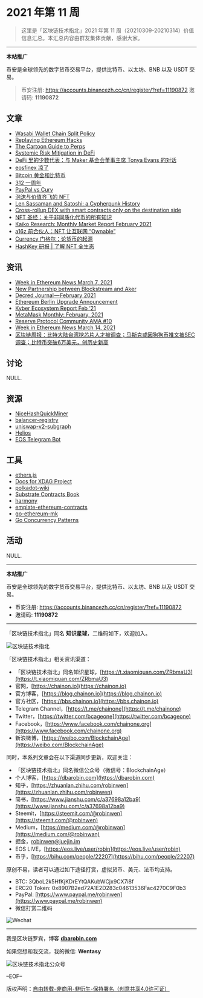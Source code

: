 # 2021 年第 11 周

> 这里是「区块链技术指北」2021 年第 11 周（20210309-20210314）价值信息汇总。本汇总内容由群友集体贡献，感谢大家。

***

**本站推广**

币安是全球领先的数字货币交易平台，提供比特币、以太坊、BNB 以及 USDT 交易。

> 币安注册: https://accounts.binancezh.cc/cn/register/?ref=11190872
> 邀请码: **11190872**

## 文章

* [Wasabi Wallet Chain Split Policy](https://bbs.chainon.io/d/7361)
* [Replaying Ethereum Hacks](https://bbs.chainon.io/d/7363)
* [The Cartoon Guide to Perps](https://bbs.chainon.io/d/7368)
* [Systemic Risk Mitigation in DeFi](https://bbs.chainon.io/d/7369)
* [DeFi 里的少数代表：与 Maker 基金会董事主席 Tonya Evans 的对话](https://bbs.chainon.io/d/7372)
* [eosfinex 凉了](https://bbs.chainon.io/d/7373)
* [Bitcoin 黄金和比特币](https://bbs.chainon.io/d/7374)
* [312 一周年](https://bbs.chainon.io/d/7375)
* [PayPal vs Curv](https://bbs.chainon.io/d/7376)
* [泡沫与价值齐飞的 NFT](https://bbs.chainon.io/d/7377)
* [Len Sassaman and Satoshi: a Cypherpunk History](https://bbs.chainon.io/d/7392)
* [Cross-rollup DEX with smart contracts only on the destination side](https://bbs.chainon.io/d/7393)
* [NFT 圣经：关于非同质化代币的所有知识](https://bbs.chainon.io/d/7394)
* [Kaiko Research: Monthly Market Report February 2021](https://bbs.chainon.io/d/7395)
* [a16z 前合伙人：NFT 让互联网 “Ownable”](https://bbs.chainon.io/d/7396)
* [Currency 门格尔：论货币的起源](https://bbs.chainon.io/d/7397)
* [HashKey 研报 | 了解 NFT 全生态](https://bbs.chainon.io/d/7398)

## 资讯

* [Week in Ethereum News March 7, 2021](https://bbs.chainon.io/d/7360)
* [New Partnership between Blockstream and Aker](https://bbs.chainon.io/d/7362)
* [Decred Journal — February 2021](https://bbs.chainon.io/d/7364)
* [Ethereum Berlin Upgrade Announcement](https://bbs.chainon.io/d/7365)
* [Kyber Ecosystem Report Feb ‘21](https://bbs.chainon.io/d/7366)
* [MetaMask Monthly: February, 2021](https://bbs.chainon.io/d/7367)
* [Reserve Protocol Community AMA #10](https://bbs.chainon.io/d/7370)
* [Week in Ethereum News March 14, 2021](https://bbs.chainon.io/d/7371)
* [区块链周报：比特大陆台湾挖芯片人才被调查；马斯克或因狗狗币推文被SEC调查；比特币突破6万美元，创历史新高](https://bbs.chainon.io/d/7378)

## 讨论

NULL.

## 资源

* [NiceHashQuickMiner](https://bbs.chainon.io/d/7379)
* [balancer-registry](https://bbs.chainon.io/d/7380)
* [uniswap-v2-subgraph](https://bbs.chainon.io/d/7381)
* [Helios](https://bbs.chainon.io/d/7387)
* [EOS Telegram Bot](https://bbs.chainon.io/d/7391)

## 工具

* [ethers.js](https://bbs.chainon.io/d/7382)
* [Docs for XDAG Project](https://bbs.chainon.io/d/7383)
* [polkadot-wiki](https://bbs.chainon.io/d/7384)
* [Substrate Contracts Book](https://bbs.chainon.io/d/7385)
* [harmony](https://bbs.chainon.io/d/7386)
* [emplate-ethereum-contracts](https://bbs.chainon.io/d/7388)
* [go-ethereum-mk](https://bbs.chainon.io/d/7389)
* [Go Concurrency Patterns](https://bbs.chainon.io/d/7390)

## 活动

NULL.

***

**本站推广**

币安是全球领先的数字货币交易平台，提供比特币、以太坊、BNB 以及 USDT 交易。

* 币安注册: https://accounts.binancezh.cc/cn/register/?ref=11190872
* 邀请码: **11190872**

***

「区块链技术指北」同名 **知识星球**，二维码如下，欢迎加入。

![区块链技术指北](https://cdn.dbarobin.com/3YzonTR.png)

「区块链技术指北」相关资讯渠道：

* 「区块链技术指北」同名知识星球，[https://t.xiaomiquan.com/ZRbmaU3](https://t.xiaomiquan.com/ZRbmaU3)
* 官网，[https://chainon.io](https://chainon.io)
* 官方博客，[https://blog.chainon.io](https://blog.chainon.io)
* 官方社区，[https://bbs.chainon.io](https://bbs.chainon.io)
* Telegram Channel，[https://t.me/chainone](https://t.me/chainone)
* Twitter，[https://twitter.com/bcageone](https://twitter.com/bcageone)
* Facebook，[https://www.facebook.com/chainone.org](https://www.facebook.com/chainone.org)
* 新浪微博，[https://weibo.com/BlockchainAge](https://weibo.com/BlockchainAge)

同时，本系列文章会在以下渠道同步更新，欢迎关注：

* 「区块链技术指北」同名微信公众号（微信号：BlockchainAge）
* 个人博客，[https://dbarobin.com](https://dbarobin.com)
* 知乎，[https://zhuanlan.zhihu.com/robinwen](https://zhuanlan.zhihu.com/robinwen)
* 简书，[https://www.jianshu.com/c/a37698a12ba9](https://www.jianshu.com/c/a37698a12ba9)
* Steemit，[https://steemit.com/@robinwen](https://steemit.com/@robinwen)
* Medium，[https://medium.com/@robinwan](https://medium.com/@robinwan)
* 掘金，[robinwen@juejin.im](https://juejin.im/user/5673ccae60b2260ee435f89a/posts)
* EOS LIVE，[https://eos.live/user/robin](https://eos.live/user/robin)
* 币乎，[https://bihu.com/people/22207](https://bihu.com/people/22207)

原创不易，读者可以通过如下途径打赏，虚拟货币、美元、法币均支持。

* BTC: 3QboL2k5HfKjKDrEYtQAKubWCjx9CX7i8f
* ERC20 Token: 0x8907B2ed72A1E2D283c04613536Fac4270C9F0b3
* PayPal: [https://www.paypal.me/robinwen](https://www.paypal.me/robinwen)
* 微信打赏二维码

![Wechat](https://cdn.dbarobin.com/SzoNl5b.jpg)

***

我是区块链罗宾，博客 **[dbarobin.com](https://dbarobin.com/)**

如果您想和我交流，我的微信: **Wentasy**

![区块链技术指北公众号](https://cdn.dbarobin.com/w0wignb.png)

–EOF–

版权声明：[自由转载-非商用-非衍生-保持署名（创意共享4.0许可证）](http://creativecommons.org/licenses/by-nc-nd/4.0/deed.zh)